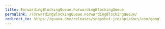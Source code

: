 ```yaml
---
title: ForwardingBlockingQueue.ForwardingBlockingQueue
permalink: /ForwardingBlockingQueue.ForwardingBlockingQueue/
redirect_to: https://guava.dev/releases/snapshot-jre/api/docs/com/google/common/util/concurrent/ForwardingBlockingQueue.html#ForwardingBlockingQueue--
---
```

